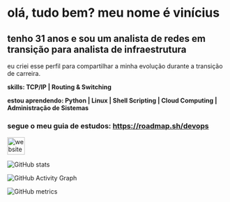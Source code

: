 # **olá, tudo bem? meu nome é vinícius**
## tenho 31 anos e sou um analista de redes em transição para analista de infraestrutura

eu criei esse perfil para compartilhar a minha evolução durante a transição de carreira.

**skills: TCP/IP | Routing & Switching**

**estou aprendendo: Python | Linux | Shell Scripting | Cloud Computing | Administração de Sistemas**

### segue o meu guia de estudos: https://roadmap.sh/devops

[<img src='https://img.icons8.com/color/452/linktree.png' alt='website' height='40'>](https://linktr.ee/vinicius_blkit)  

![GitHub stats](https://github-readme-stats.vercel.app/api?username=vinicius-blkIT&show_icons=true)  

![GitHub Activity Graph](https://activity-graph.herokuapp.com/graph?username=vinicius-blkIT)  

![GitHub metrics](https://metrics.lecoq.io/vinicius-blkIT)  


